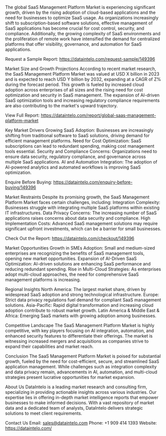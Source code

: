 The global SaaS Management Platform Market is experiencing significant growth, driven by the rising adoption of cloud-based applications and the need for businesses to optimize SaaS usage. As organizations increasingly shift to subscription-based software solutions, effective management of SaaS applications has become crucial for cost control, security, and compliance.
Additionally, the growing complexity of SaaS environments and the proliferation of remote work have intensified the demand for centralized platforms that offer visibility, governance, and automation for SaaS applications.

Request a Sample Report: https://dataintelo.com/request-sample/149396

Market Size and Growth Projections
According to recent market research, the SaaS Management Platform Market was valued at USD X billion in 2023 and is expected to reach USD Y billion by 2032, expanding at a CAGR of Z% during the forecast period. This growth is fueled by increased cloud adoption across enterprises of all sizes and the rising need for cost optimization and security in SaaS management.
The expansion of AI-driven SaaS optimization tools and increasing regulatory compliance requirements are also contributing to the market's upward trajectory.

View Full Report: https://dataintelo.com/report/global-saas-management-platform-market

Key Market Drivers
Growing SaaS Adoption: Businesses are increasingly shifting from traditional software to SaaS solutions, driving demand for efficient management platforms.
Need for Cost Optimization: SaaS subscriptions can lead to redundant spending, making cost management tools essential.
Security and Compliance Concerns: Organizations need to ensure data security, regulatory compliance, and governance across multiple SaaS applications.
AI and Automation Integration: The adoption of AI-powered analytics and automated workflows is improving SaaS optimization.

Enquire Before Buying: https://dataintelo.com/enquiry-before-buying/149396

Market Restraints
Despite its promising growth, the SaaS Management Platform Market faces certain challenges, including:
Integration Complexity: Businesses struggle with integrating multiple SaaS platforms within existing IT infrastructures.
Data Privacy Concerns: The increasing number of SaaS applications raises concerns about data security and compliance.
High Implementation Costs: Advanced SaaS management solutions may require significant upfront investments, which can be a barrier for small businesses.

Check Out the Report: https://dataintelo.com/checkout/149396

Market Opportunities
Growth in SMEs Adoption: Small and medium-sized enterprises are recognizing the benefits of SaaS management tools, opening new market opportunities.
Expansion of AI-Driven SaaS Optimization: AI-driven solutions are enhancing SaaS performance and reducing redundant spending.
Rise in Multi-Cloud Strategies: As enterprises adopt multi-cloud approaches, the need for comprehensive SaaS management platforms is increasing.

Regional Insights
North America: The largest market share, driven by widespread SaaS adoption and strong technological infrastructure.
Europe: Strict data privacy regulations fuel demand for compliant SaaS management solutions.
Asia-Pacific: Rapid digital transformation and increasing cloud adoption contribute to robust market growth.
Latin America & Middle East & Africa: Emerging SaaS markets with growing adoption among businesses.

Competitive Landscape
The SaaS Management Platform Market is highly competitive, with key players focusing on AI integration, automation, and enhanced security features to differentiate their offerings. The market is witnessing increased mergers and acquisitions as companies strive to expand their capabilities and market reach.

Conclusion
The SaaS Management Platform Market is poised for substantial growth, fueled by the need for cost-efficient, secure, and streamlined SaaS application management. While challenges such as integration complexity and data privacy remain, advancements in AI, automation, and multi-cloud strategies present lucrative opportunities for market expansion.

About Us DataIntelo is a leading market research and consulting firm, specializing in providing actionable insights across various industries. Our expertise lies in offering in-depth market intelligence reports that empower businesses to make informed decisions. With a vast repository of market data and a dedicated team of analysts, DataIntelo delivers strategic solutions to meet client requirements.

Contact Us Email: sales@dataintelo.com
Phone: +1 909 414 1393
Website: https://dataintelo.com/
 

